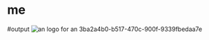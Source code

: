 # me

#output
![an logo for an  3ba2a4b0-b517-470c-900f-9339fbedaa7e](https://github.com/piyush3psharma/me/assets/146700631/6d67e8ab-b383-4cba-ae77-d9ca8cd2ecf6)

